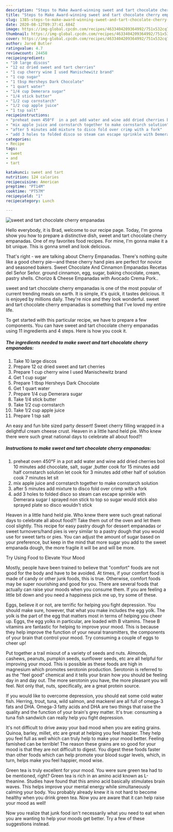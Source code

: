 ```yaml
---
description: "Steps to Make Award-winning sweet and tart chocolate cherry empanadas"
title: "Steps to Make Award-winning sweet and tart chocolate cherry empanadas"
slug: 1385-steps-to-make-award-winning-sweet-and-tart-chocolate-cherry-empanadas
date: 2020-08-12T09:37:41.684Z
image: https://img-global.cpcdn.com/recipes/4633404209364992/751x532cq70/sweet-and-tart-chocolate-cherry-empanadas-recipe-main-photo.jpg
thumbnail: https://img-global.cpcdn.com/recipes/4633404209364992/751x532cq70/sweet-and-tart-chocolate-cherry-empanadas-recipe-main-photo.jpg
cover: https://img-global.cpcdn.com/recipes/4633404209364992/751x532cq70/sweet-and-tart-chocolate-cherry-empanadas-recipe-main-photo.jpg
author: Jared Butler
ratingvalue: 4.7
reviewcount: 24458
recipeingredient:
- "10 large discos"
- "12 oz dried sweet and tart cherries"
- "1 cup cherry wine I used Manischewitz brand"
- "1 cup sugar"
- "1 tbsp Hersheys Dark Chocolate"
- "1 quart water"
- "1/4 cup Demerara sugar"
- "1/4 stick butter"
- "1/2 cup cornstarch"
- "1/2 cup apple juice"
- "1 tsp salt"
recipeinstructions:
- "preheat oven 450°F  in a pot add water and wine add dried cherries boil 10 minutes add chocolate, salt,  sugar ,butter  cook for 15 minutes add half cornstarch solution let cook for 3 minutes add other half of solution cook 7 minutes let sit"
- "mix apple juice and cornstarch together to make cornstarch solution"
- "after 5 minutes add mixture to disco fold over crimp with a fork"
- "add 3 holes to folded disco so steam can escape sprinkle with Demerara sugar I sprayed non stick to top so sugar would stick also sprayed plate so disco wouldn&#39;t stick"
categories:
- Recipe
tags:
- sweet
- and
- tart

katakunci: sweet and tart 
nutrition: 124 calories
recipecuisine: American
preptime: "PT14M"
cooktime: "PT57M"
recipeyield: "1"
recipecategory: Lunch

---
```



![sweet and tart chocolate cherry empanadas](https://img-global.cpcdn.com/recipes/4633404209364992/751x532cq70/sweet-and-tart-chocolate-cherry-empanadas-recipe-main-photo.jpg)

Hello everybody, it is Brad, welcome to our recipe page. Today, I'm gonna show you how to prepare a distinctive dish, sweet and tart chocolate cherry empanadas. One of my favorites food recipes. For mine, I'm gonna make it a bit unique. This is gonna smell and look delicious.

That&#39;s right - we are talking about Cherry Empanadas. There&#39;s nothing quite like a good cherry pie—and these cherry hand pies are perfect for novice and seasoned bakers. Sweet Chocolate And Cinnamon Empanadas Recetas del Señor Señor. ground cinnamon, egg, sugar, baking chocolate, cream, pastry shells. Chorizo &amp; Cheese Empanadas with Avocado Crema Pork..

sweet and tart chocolate cherry empanadas is one of the most popular of current trending meals on earth. It is simple, it's quick, it tastes delicious. It is enjoyed by millions daily. They're nice and they look wonderful. sweet and tart chocolate cherry empanadas is something that I've loved my entire life.


To get started with this particular recipe, we have to prepare a few components. You can have sweet and tart chocolate cherry empanadas using 11 ingredients and 4 steps. Here is how you cook it.

<!--inarticleads1-->

##### The ingredients needed to make sweet and tart chocolate cherry empanadas:

1. Take 10 large discos
1. Prepare 12 oz dried sweet and tart cherries
1. Prepare 1 cup cherry wine I used Manischewitz brand
1. Get 1 cup sugar
1. Prepare 1 tbsp Hersheys Dark Chocolate
1. Get 1 quart water
1. Prepare 1/4 cup Demerara sugar
1. Take 1/4 stick butter
1. Take 1/2 cup cornstarch
1. Take 1/2 cup apple juice
1. Prepare 1 tsp salt


An easy and fun bite sized party dessert! Sweet cherry filling wrapped in a delightful cream cheese crust. Heaven in a little hand held pie. Who knew there were such great national days to celebrate all about food?! 

<!--inarticleads2-->

##### Instructions to make sweet and tart chocolate cherry empanadas:

1. preheat oven 450°F  in a pot add water and wine add dried cherries boil 10 minutes add chocolate, salt,  sugar ,butter  cook for 15 minutes add half cornstarch solution let cook for 3 minutes add other half of solution cook 7 minutes let sit
1. mix apple juice and cornstarch together to make cornstarch solution
1. after 5 minutes add mixture to disco fold over crimp with a fork
1. add 3 holes to folded disco so steam can escape sprinkle with Demerara sugar I sprayed non stick to top so sugar would stick also sprayed plate so disco wouldn&#39;t stick


Heaven in a little hand held pie. Who knew there were such great national days to celebrate all about food?! Take them out of the oven and let them cool slightly. This recipe for easy pastry dough for dessert empanadas or sweet turnovers/hand pies is very similar to a pastry dough that you would use for sweet tarts or pies. You can adjust the amount of sugar based on your preference, but keep in the mind that more sugar you add to the sweet empanada dough, the more fragile it will be and will be more. 

Try Using Food to Elevate Your Mood


Mostly, people have been trained to believe that "comfort" foods are not good for the body and have to be avoided. At times, if your comfort food is made of candy or other junk foods, this is true. Otherwise, comfort foods may be super nourishing and good for you. There are several foods that actually can raise your moods when you consume them. If you are feeling a little bit down and you need a happiness pick me up, try some of these.

Eggs, believe it or not, are terrific for helping you fight depression. You should make sure, however, that what you make includes the egg yolk. The yolk is the part of the egg that matters most in terms of helping you cheer up. Eggs, the egg yolks in particular, are loaded with B vitamins. These B vitamins are fantastic for helping to improve your mood. This is because they help improve the function of your neural transmitters, the components of your brain that control your mood. Try consuming a couple of eggs to cheer up!

Put together a trail mixout of a variety of seeds and nuts. Almonds, cashews, peanuts, pumpkin seeds, sunflower seeds, etc are all helpful for improving your mood. This is possible as these foods are high in magnesium which promotes serotonin production. Serotonin is referred to as the "feel good" chemical and it tells your brain how you should be feeling day in and day out. The more serotonin you have, the more pleasant you will feel. Not only that, nuts, specifically, are a great protein source.

If you would like to overcome depression, you should eat some cold water fish. Herring, trout, tuna, wild salmon, and mackerel are all full of omega-3 fats and DHA. Omega-3 fatty acids and DHA are two things that raise the quality and the function of your brain's grey matter. It's true: consuming a tuna fish sandwich can really help you fight depression. 

It's not difficult to drive away your bad mood when you are eating grains. Quinoa, barley, millet, etc are great at helping you feel happier. They help you feel full as well which can truly help to make your mood better. Feeling famished can be terrible! The reason these grains are so good for your mood is that they are not difficult to digest. You digest these foods faster than other foods which can help promote your blood sugar levels, which, in turn, helps make you feel happier, mood wise.

Green tea is truly excellent for your mood. You were sure green tea had to be mentioned, right? Green tea is rich in an amino acid known as L-theanine. Studies have found that this amino acid basically stimulates brain waves. This helps improve your mental energy while simultaneously calming your body. You probably already knew it is not hard to become healthy when you drink green tea. Now you are aware that it can help raise your mood as well!

Now you realize that junk food isn't necessarily what you need to eat when you are wanting to help your moods get better. Try  a few  of  these  suggestions  instead.

